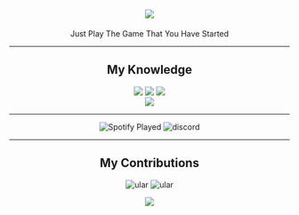 <h1 align="center">
  <img src="https://readme-typing-svg.demolab.com?font=Josefin+Sans&size=25&duration=2400&pause=100&color=51A6D3&center=true&width=435&lines=Hello+There;Im+Abyan+Khairi+Risha" />
</h1>

<p align="center" > Just Play The Game That You Have Started</p>

<hr>

<div align="center">
  <h2> My Knowledge </h2>
    <p align="center">
      <img src="https://img.shields.io/badge/HTML5-E34F26?style=for-the-badge&logo=html5&logoColor=white"/> <img src="https://img.shields.io/badge/css3%20-%231572B6.svg?&style=for-the-badge&logo=css3&logoColor=white"/>
      <img src="https://img.shields.io/badge/javascript%20-%23323330.svg?&style=for-the-badge&logo=javascript&logoColor=%23F7DF1E"/>
      <br>
      <img src="https://img.shields.io/badge/PHP-777BB4?style=for-the-badge&logo=php&logoColor=white">
    </p>
</div>
<hr>

<div align="center">

  <img alt="Spotify Played" src="https://spotify-recently-played-readme.vercel.app/api?user=nf4uyqzhk4c4hv6xlxtc9okri&unique=true&count=3">
  <img alt="discord" src="https://lanyard.kyrie25.me/api/657961428304527399">

</div>

<hr>

<div align="center">
  <h2> My Contributions </h2>
    <img alt="ular" src="https://raw.githubusercontent.com/abyanKhairi/abyanKhairi/output/github-contribution-grid-snake.svg" />
    <img alt="ular" src="https://raw.githubusercontent.com/abyanKhairi/abyanKhairi/output/github-contribution-grid-snake-dark.svg#gh-dark-mode-only" />
</div>

<p align="center">
  <img src="https://readme-typing-svg.demolab.com?font=Rowdies&size=8&duration=2000&pause=300&color=800000&center=true&vCenter=true&width=435&lines=I+am+the+Bone+of+my+Sword;Steel+is+my+Body+and+Fire+is+my+Blood.;I+have+created+over+a+Thousand+Blades%2C;Unknown+to+Death%2C;Nor+known+to+Life.;Have+withstood+Pain+to+create+many+Weapons;Yet+those+Hands+will+never+hold+Anything.;So%2C+as+I+Pray--;Unlimited+Blade+Works"/>
</p>
